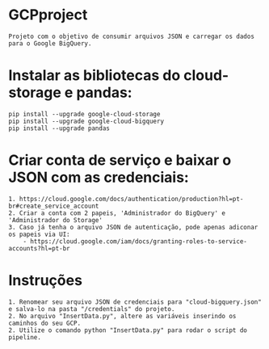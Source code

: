 # GCPproject
	Projeto com o objetivo de consumir arquivos JSON e carregar os dados para o Google BigQuery.

# Instalar as bibliotecas do cloud-storage e pandas:
	pip install --upgrade google-cloud-storage
	pip install --upgrade google-cloud-bigquery
	pip install --upgrade pandas

# Criar conta de serviço e baixar o JSON com as credenciais:
	1. https://cloud.google.com/docs/authentication/production?hl=pt-br#create_service_account
	2. Criar a conta com 2 papeis, 'Administrador do BigQuery' e 'Administrador do Storage'
	3. Caso já tenha o arquivo JSON de autenticação, pode apenas adiconar os papeis via UI: 		 
		- https://cloud.google.com/iam/docs/granting-roles-to-service-accounts?hl=pt-br

# Instruções
	1. Renomear seu arquivo JSON de credenciais para "cloud-bigquery.json" e salva-lo na pasta "/credentials" do projeto.
	2. No arquivo "InsertData.py", altere as variáveis inserindo os caminhos do seu GCP.
	2. Utilize o comando python "InsertData.py" para rodar o script do pipeline.